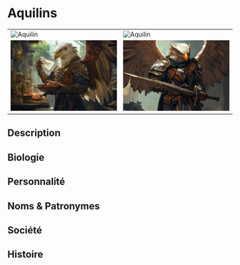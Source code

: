 # Aquilins
| | |
|-|-|
|![Aquilin](../../../../_images/eaglefolk2.png) |![Aquilin](../../../../_images/eaglefolk3.png) |
|![Aquilin](../../../../_images/eaglefolk_market.png) |![Aquilin](../../../../_images/eagle_folk_paladin.png) |

## Description
## Biologie
## Personnalité
## Noms & Patronymes
## Société
## Histoire
